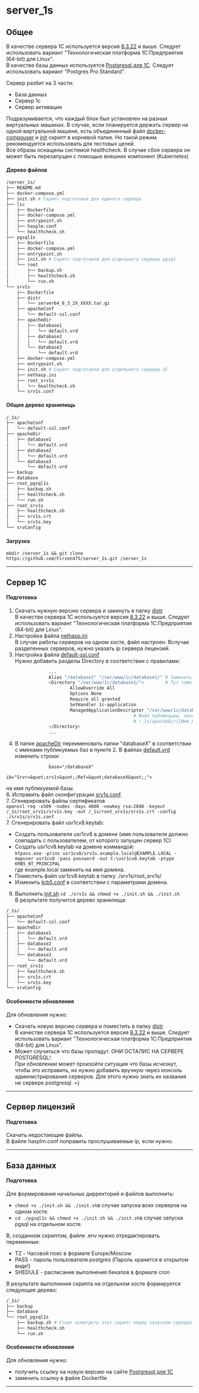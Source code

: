 # server_1s

## Общее  
В качестве сервера 1С используется версия [8.3.22](https://releases.1c.ru/project/Platform83) и выше. Следует использовать вариант "Технологическая платформа 1С:Предприятия (64-bit) для Linux".  
В качестве базы данных используется [Postgresql для 1С](https://postgrespro.ru/). Следует использовать вариант "Postgres Pro Standard".  

Сервер разбит на 3 части:  
* База данных  
* Сервер 1с  
* Сервер активации  

Подразумивается, что каждый блок был установлен на разных виртуальных машинах. В случае, если планируется держать сервер на одной виртуальной машине, есть объединенный файл [docker-compouser](./docker-compose.yml) и [init](./init.sh) скрипт в корневой папке. Но такой режим рекомендуется использовать для тестовых целей.  
Все образы оснащены системой healthcheck. В случае сбоя сервера он может быть перезапущен с помощью внешних компонент (Kubernetes)

#### Дерево файлов  
```bash
/server_1s/  
├── README.md  
├── docker-compose.yml  
├── init.sh # Скрипт подготовки для единого сервера  
├── lic  
│   ├── Dockerfile  
│   ├── docker-compose.yml  
│   ├── entrypoint.sh  
│   ├── hasplm.conf  
│   └── healthcheck.sh  
├── pgsql1s  
│   ├── Dockerfile  
│   ├── docker-compose.yml  
│   ├── entrypoint.sh  
│   ├── init.sh # Скрипт подготовки для отдельного сервера pgsql  
│   └── root  
│       ├── backup.sh  
│       ├── healthcheck.sh  
│       └── run.sh  
└── srv1s  
    ├── Dockerfile 
    ├── distr
    │   └── server64_8_3_2X_XXXX.tar.gz
    ├── apacheConf  
    │   └── default-ssl.conf  
    ├── apacheDir  
    │   ├── database1  
    │   │   └── default.vrd  
    │   ├── database2  
    │   │   └── default.vrd  
    │   └── database3  
    │       └── default.vrd  
    ├── docker-compose.yml  
    ├── entrypoint.sh  
    ├── init.sh # Скрипт подготовки для отдельного сервера 1C  
    ├── nethasp.ini  
    ├── root_srv1s  
    │   └── healthcheck.sh  
    └── srv1s.conf  
```  
#### Общее дерево хранилищь  
```bash
/_1s/
├── apacheConf
│   └── default-ssl.conf
├── apacheDir
│   ├── database1
│   │   └── default.vrd
│   ├── database2
│   │   └── default.vrd
│   └── database3
│       └── default.vrd
├── backup
├── database
├── root_pgsql1s
│   ├── backup.sh
│   ├── healthcheck.sh
│   └── run.sh
├── root_srv1s
│   ├── healthcheck.sh
│   ├── srv1s.crt
│   └── srv1s.key
└── srvConfig
```  
#### Загрузка
``` mkdir /server_1s && git clone https://github.com/Firzen475/server_1s.git /server_1s ```

___
## Сервер 1С
#### Подготовка  
1. Скачать нужную версию сервера и закинуть в папку [distr](./srv1s/distr/)  
В качестве сервера 1С используется версия [8.3.22](https://releases.1c.ru/project/Platform83) и выше. Следует использовать вариант "Технологическая платформа 1С:Предприятия (64-bit) для Linux".
2. Настройка файла [nethasp.ini](./srv1s/nethasp.ini)  
В случае работы серверов на одном хосте, файл настроен. Вслучае разделенных серверов, нужно указать ip сервера лицензий.  
3. Настройка файла [default-ssl.conf](./srv1s/apacheConf/default-ssl.conf)  
Нужно добавить разделы Directory в соответствии с правилами:
```bash
                ...
                Alias "/database1" "/var/www/1c/database1/" # Заменить database1 на имя публикуемой базы.
                <Directory "/var/www/1c/database1/">        # Тут тоже.
                        AllowOverride All
                        Options None
                        Require all granted
                        SetHandler 1c-application
                        ManagedApplicationDescriptor "/var/www/1c/database1/default.vrd" 
                                                # Файл публикации, находящийся в
                                                # /_1s/apacheDir/[Имя_Публикуемой_Базы]/default.vrd
                </Directory>
                ...
```
4. В папке [apacheDir](./srv1s/apacheDir/) переименовать папки "databaseX" в соответствии с именами публикуемых баз в пункте 2. В файлах [default.vrd](./srv1s/apacheDir/database1/default.vrd) изменить строки:  
```
                base="/databaseX"
                ib="Srvr=&quot;srv1s&quot;;Ref=&quot;databaseX&quot;;">
```  
на имя публикуемой базы.  
6. Исправить файл сконфигурации [srv1s.conf](./srv1s/srv1s.conf).  
7. Сгенерировать файлы сертификатов  
```openssl req -x509 -nodes -days 4000 -newkey rsa:2048 -keyout /_1s/root_srv1s/srv1s.key -out /_1s/root_srv1s/srv1s.crt -config ./srv1s/srv1s.conf```  
7. Сгенерировать файл usr1cv8.keytab:
* Создать пользователя usr1cv8 в домене (имя пользователя должно совпадать с пользователем, от которого запущен сервер 1С)
* Создать usr1cv8.keytab на домене коммандой:  
``` ktpass.exe -princ usr1cv8/srv1s.example.local@EXAMPLE.LOCAL -mapuser usr1cv8 -pass password -out C:\usr1cv8.keytab -ptype KRB5_NT_PRINCIPAL ```  
где example.local заменить на имя домена.
* Поместить файл usr1cv8.keytab в папку ./srv1s/root_srv1s/
* Изменить [krb5.conf](./srv1s/krb5.conf) в соответствии с параметрами домена. 
9. Выполнить [init.sh](./srv1s/init.sh)
```cd ./srv1s && chmod +x ./init.sh && ./init.sh ```  
В результате получится дерево хранилища:
```bash
/_1s/
├── apacheConf
│   └── default-ssl.conf
├── apacheDir
│   ├── database1
│   │   └── default.vrd
│   ├── database2
│   │   └── default.vrd
│   └── database3
│       └── default.vrd
├── root_srv1s
│   ├── healthcheck.sh
│   ├── srv1s.crt
│   └── srv1s.key
└── srvConfig
```
#### Особенности обновления  
Для обновления нужно:  
* Скачать новую версию сервера и поместить в папку [distr](./srv1s/distr/)  
В качестве сервера 1С используется версия [8.3.22](https://releases.1c.ru/project/Platform83) и выше. Следует использовать вариант "Технологическая платформа 1С:Предприятия (64-bit) для Linux".
* Может случиться что базы пропадут. ОНИ ОСТАЛИС НА СЕРВЕРЕ POSTGRESQL!  
При обновлении может произойти ситуация что базы исчезнут, чтобы это исправить, их нужно добавить вручную через консоль администрирования серверов. Для этого нужно знать их названия не сервере postgresql. =)
___
## Сервер лицензий
#### Подготовка  
Скачать недостающие файлы.  
В файле hasplm.conf поправить прослушиваемые ip, если нужно.  
___
## База данных  
#### Подготовка  
Для формирования начальных дирректорий и файлов выполнить:  
* ```chmod +x ./init.sh && ./init.sh```в случае запуска всех серверов на одном хосте.  
* ```cd ./pgsql1s && chmod +x ./init.sh && ./init.sh```в случае запуска pgsql на отдельном хосте.  

В, созданном скриптом, файле .env нужно отредактировать переменные:  

* TZ - Часовой пояс в формате Europe/Moscow  
* PASS - пароль пользователя postgres (Пароль хранится в открытом виде!)  
* SHEDULE - расписание выполнения бекапов в формате cron  

В результате выполнения скрипта на отдельном хосте формируется следующее дерево:  
```bash
/_1s/
├── backup
├── database
└── root_pgsql1s
    ├── backup.sh # Стоит осмотреть этот скрипт перед запуском сервера
    ├── healthcheck.sh
    └── run.sh
```  

#### Особенности обновления  
Для обновления нужно:  
* получить ссылку на новую версию на сайте [Postgresql для 1С](https://postgrespro.ru/)
* заменить ссылку в файле Dockerfile 
___









